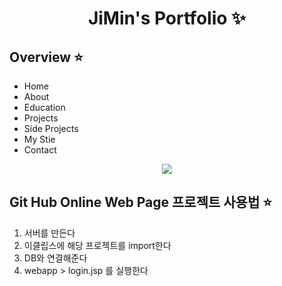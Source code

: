 <p align="center">
  <h1 align="center">JiMin's Portfolio ✨</h1>

## Overview ⭐️

- Home
- About
- Education
- Projects
- Side Projects
- My Stie
- Contact
<p align="center">
 <img src="https://github.com/Lejimin/Portfolio.github.io/blob/main/demo/이지민.gif?raw=true"/>
</p>


## Git Hub Online Web Page 프로젝트 사용법 ⭐️
1. 서버를 만든다
2. 이클립스에 해당 프로젝트를 import한다
3. DB와 연결해준다
4. webapp > login.jsp 를 실행한다
